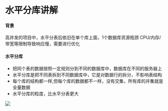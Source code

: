 # 水平分库讲解

 

#### 背景

 

高并发的项目中，水平分表后依旧在单个库上面，1个数据库资源瓶颈 CPU/内存/带宽等限制导致响应慢，需要进行优化

 

#### 水平分库

 

- 把同个表的数据按照一定规则分到不同的数据库中，数据库在不同的服务器上
- 水平分库是把不同表拆到不同数据库中，它是对数据行的拆分，不影响表结构
- 每个库的结构都一样,但每个库的数据都不一样，没有交集，所有库的并集就是全量数据
- 水平分库的粒度，比水平分表更大

 

![](https://file.xdclass.net/note/2022/shardingjdbc/img/image-20211122132928203.png)